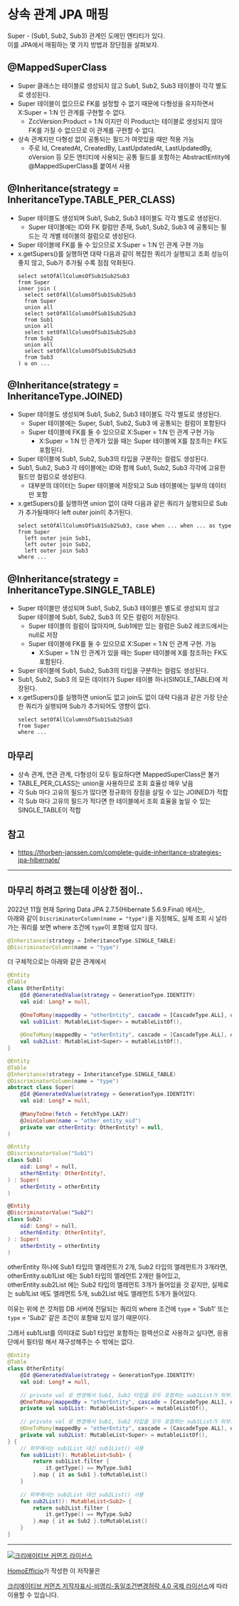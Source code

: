 # 상속 관계 JPA 매핑

Super - (Sub1, Sub2, Sub3) 관계인 도메인 엔티티가 있다.  
이를 JPA에서 매핑하는 몇 가지 방법과 장단점을 살펴보자.

## @MappedSuperClass

- Super 클래스는 테이블로 생성되지 않고 Sub1, Sub2, Sub3 테이블이 각각 별도로 생성된다.
- Super 테이블이 없으므로 FK를 설정할 수 없기 때문에 다형성을 유지하면서 X:Super = 1:N 인 관계를 구현할 수 없다.
  - ZccVersion:Product = 1:N 이지만 이 Product는 테이블로 생성되지 않아 FK를 가질 수 없으므로 이 관계를 구현할 수 없다.
- 상속 관계지만 다형성 없이 공통되는 필드가 여럿있을 때만 적용 가능
  - 주로 Id, CreatedAt, CreatedBy, LastUpdatedAt, LastUpdatedBy, oVersion 등 모든 엔티티에 사용되는 공통 필드를 포함하는 AbstractEntity에 @MappedSuperClass를 붙여서 사용


## @Inheritance(strategy = InheritanceType.TABLE_PER_CLASS)

- Super 테이블도 생성되며 Sub1, Sub2, Sub3 테이블도 각각 별도로 생성된다.
  - Super 테이블에는 ID와 FK 컬럼만 존재, Sub1, Sub2, Sub3 에 공통되는 필드는 각 개별 테이블의 컬럼으로 생성된다.
- Super 테이블에 FK를 둘 수 있으므로 X:Super = 1:N 인 관계 구현 가능
- x.getSupers()를 실행하면 대략 다음과 같이 복잡한 쿼리가 실행되고 조회 성능이 좋지 않고, Sub가 추가될 수록 점점 악화된다.
    ```
    select setOfAllColumsOfSub1Sub2Sub3
    from Super
    inner join (
      select setOfAllColumsOfSub1Sub2Sub3
      from Super
      union all
      select setOfAllColumsOfSub1Sub2Sub3
      from Sub1
      union all
      select setOfAllColumsOfSub1Sub2Sub3
      from Sub2
      union all
      select setOfAllColumsOfSub1Sub2Sub3
      from Sub3
    ) u on ...
    ```


## @Inheritance(strategy = InheritanceType.JOINED)

- Super 테이블도 생성되며 Sub1, Sub2, Sub3 테이블도 각각 별도로 생성된다.
  - Super 테이블에는 Super, Sub1, Sub2, Sub3 에 공통되는 컬럼이 포함된다
  - Super 테이블에 FK를 둘 수 있으므로 X:Super = 1:N 인 관계 구현 가능
    - X:Super = 1:N 인 관계가 있을 때는 Super 테이블에 X를 참조하는 FK도 포함된다.
- Super 테이블에 Sub1, Sub2, Sub3의 타입을 구분하는 컬럼도 생성된다.
- Sub1, Sub2, Sub3 각 테이블에는 ID와 함께 Sub1, Sub2, Sub3 각각에 고유한 필드만 컬럼으로 생성된다.
  - 대부분의 데이터는 Super 테이블에 저장되고 Sub 테이블에는 일부의 데이터만 포함
- x.getSupers()를 실행하면 union 없이 대략 다음과 같은 쿼리가 실행되므로 Sub가 추가될때마다 left outer join이 추가된다.
    ```
    select setOfAllColumsOfSub1Sub2Sub3, case when ... when ... as type
    from Super
      left outer join Sub1,
      left outer join Sub2,
      left outer join Sub3
    where ...
    ```


## @Inheritance(strategy = InheritanceType.SINGLE_TABLE)

- Super 테이블만 생성되며 Sub1, Sub2, Sub3 테이블은 별도로 생성되지 않고 Super 테이블에 Sub1, Sub2, Sub3 의 모든 컬럼이 저장된다.
  - Super 테이블의 컬럼이 많아지며, Sub1에만 있는 컬럼은 Sub2 레코드에서는 null로 저장
  - Super 테이블에 FK를 둘 수 있으므로 X:Super = 1:N 인 관계 구현. 가능
    - X:Super = 1:N 인 관계가 있을 때는 Super 테이블에 X를 참조하는 FK도 포함된다.
- Super 테이블에 Sub1, Sub2, Sub3의 타입을 구분하는 컬럼도 생성된다.
- Sub1, Sub2, Sub3 의 모든 데이터가 Super 테이블 하나(SINGLE_TABLE)에 저장된다.
- x.getSupers()를 실행하면 union도 없고 join도 없이 대략 다음과 같은 가장 단순한 쿼리가 실행되며 Sub가 추가되어도 영향이 없다.
    ```
    select setOfAllColumnsOfSub1Sub2Sub3
    from Super
    where ...
    ```
## 마무리

- 상속 관계, 연관 관계, 다형성이 모두 필요하다면 MappedSuperClass은 불가 
- TABLE_PER_CLASS는 union을 사용하므로 조회 효율성 매우 낮음
- 각 Sub 마다 고유의 필드가 많다면 정규화의 장점을 살릴 수 있는 JOINED가 적합
- 각 Sub 마다 고유의 필드가 적다면 한 테이블에서 조회 효율을 높일 수 있는 SINGLE_TABLE이 적합


## 참고

- https://thorben-janssen.com/complete-guide-inheritance-strategies-jpa-hibernate/

---
## 마무리 하려고 했는데 이상한 점이..

2022년 11월 현재 Spring Data JPA 2.7.5(Hibernate 5.6.9.Final) 에서는,  
아래와 같이 `DiscriminatorColumn(name = "type")`을 지정해도, 실제 조회 시 날라가는 쿼리를 보면 where 조건에 `type`이 포함돼 있지 않다.

```kotlin
@Inheritance(strategy = InheritanceType.SINGLE_TABLE)
@DiscriminatorColumn(name = "type")
```

더 구체적으로는 아래와 같은 관계에서

```kotlin
@Entity
@Table
class OtherEntity(
    @Id @GeneratedValue(strategy = GenerationType.IDENTITY)
    val oid: Long? = null,
    
    @OneToMany(mappedBy = "otherEntity", cascade = [CascadeType.ALL], orphanRemoval = true)
    val sub1List: MutableList<Super> = mutableListOf(),
    
    @OneToMany(mappedBy = "otherEntity", cascade = [CascadeType.ALL], orphanRemoval = true)
    val sub2List: MutableList<Super> = mutableListOf(),
}

@Entity
@Table
@Inheritance(strategy = InheritanceType.SINGLE_TABLE)
@DiscriminatorColumn(name = "type")
abstract class Super(
    @Id @GeneratedValue(strategy = GenerationType.IDENTITY)
    val oid: Long? = null,
    
    @ManyToOne(fetch = FetchType.LAZY)
    @JoinColumn(name = "other_entity_oid")
    private var otherEntity: OtherEntity? = null,
)

@Entity
@DiscriminatorValue("Sub1")
class Sub1(
    oid: Long? = null,
    otherhEntity: OtherEntity?,
) : Super(
    otherEntity = otherEntity
)

@Entity
@DiscriminatorValue("Sub2")
class Sub2(
    oid: Long? = null,
    otherhEntity: OtherEntity?,
) : Super(
    otherEntity = otherEntity
)
```

otherEntity 하나에 Sub1 타입의 엘레먼트가 2개, Sub2 타입의 엘레먼트가 3개라면,
otherEntity.sub1List 에는 Sub1 타입의 엘레먼트 2개만 들어있고,
otherEntity.sub2List 에는 Sub2 타입의 엘레먼트 3개가 들어있을 것 같지만,
실제로는 sub1List 에도 엘레먼트 5개, sub2List 에도 엘레먼트 5개가 들어있다.

이유는 위에 쓴 것처럼 DB 서버에 전달되는 쿼리의 where 조건에 `type` = 'Sub1' 또는 `type` = 'Sub2' 같은 조건이 포함돼 있지 않기 때문이다.  

그래서 sub1List를 의미대로 Sub1 타입만 포함하는 컬렉션으로 사용하고 싶다면, 응용단에서 필터링 해서 재구성해주는 수 밖에는 없다.

```kotlin
@Entity
@Table
class OtherEntity(
    @Id @GeneratedValue(strategy = GenerationType.IDENTITY)
    val oid: Long? = null,
    
    // private val 로 변경해서 Sub1, Sub2 타입을 모두 포함하는 sub1List가 외부로 공개되지 않게 감춘다
    @OneToMany(mappedBy = "otherEntity", cascade = [CascadeType.ALL], orphanRemoval = true)
    private val sub1List: MutableList<Super> = mutableListOf(),
    
    // private val 로 변경해서 Sub1, Sub2 타입을 모두 포함하는 sub1List가 외부로 공개되지 않게 감춘다
    @OneToMany(mappedBy = "otherEntity", cascade = [CascadeType.ALL], orphanRemoval = true)
    private val sub2List: MutableList<Super> = mutableListOf(),
} {
    // 외부에서는 sub1List 대신 sub1List() 사용
    fun sub1List(): MutableList<Sub1> {
        return sub1List.filter {
            it.getType() == MyType.Sub1
        }.map { it as Sub1 }.toMutableList()
    }
    
    // 외부에서는 sub2List 대신 sub2List() 사용
    fun sub2List(): MutableList<Sub2> {
        return sub2List.filter {
            it.getType() == MyType.Sub2
        }.map { it as Sub2 }.toMutableList()
    }
}
```


----
<a rel="license" href="http://creativecommons.org/licenses/by-nc-sa/4.0/"><img alt="크리에이티브 커먼즈 라이선스" style="border-width:0" src="https://i.creativecommons.org/l/by-nc-sa/4.0/88x31.png" /></a>

<a href='https://www.facebook.com/hanmomhanda' target='_blank'>HomoEfficio</a>가 작성한 이 저작물은

<a rel="license" href="http://creativecommons.org/licenses/by-nc-sa/4.0/">크리에이티브 커먼즈 저작자표시-비영리-동일조건변경허락 4.0 국제 라이선스</a>에 따라 이용할 수 있습니다.


